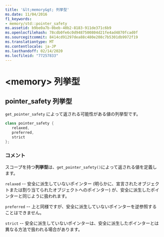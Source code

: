 ```yaml
---
title: '&lt;memory&gt; 列挙型'
ms.date: 11/04/2016
f1_keywords:
- memory/std::pointer_safety
ms.assetid: b9be0a7b-0beb-40b2-8183-911de371c6b9
ms.openlocfilehash: 78cdb0fe6c0d9487500804d21fe4ad4870fcad0f
ms.sourcegitcommit: 8414cd91297dea88c480e208c7b5301db9972f19
ms.translationtype: MT
ms.contentlocale: ja-JP
ms.lasthandoff: 02/14/2020
ms.locfileid: "77257833"
---
```

# <a name="ltmemorygt-enums"></a>&lt;memory&gt; 列挙型

## <a name="pointer_safety"></a>pointer_safety 列挙型

`get_pointer_safety` によって返される可能性がある値の列挙型です。

```cpp
class pointer_safety {
   relaxed,
   preferred,
   strict
};
```

### <a name="remarks"></a>コメント

スコープを持つ**列挙型**は、`get_pointer_safety()`によって返される値を定義します。

`relaxed` -- 安全に派生していないポインター (明らかに、宣言されたオブジェクトまたは割り当てられたオブジェクトへのポインター) が、安全に派生したポインターと同じように扱われます。

`preferred` -- 上と同様ですが、安全に派生していないポインターを逆参照することはできません。

`strict` -- 安全に派生していないポインターは、安全に派生したポインターとは異なる方法で扱われる場合があります。
